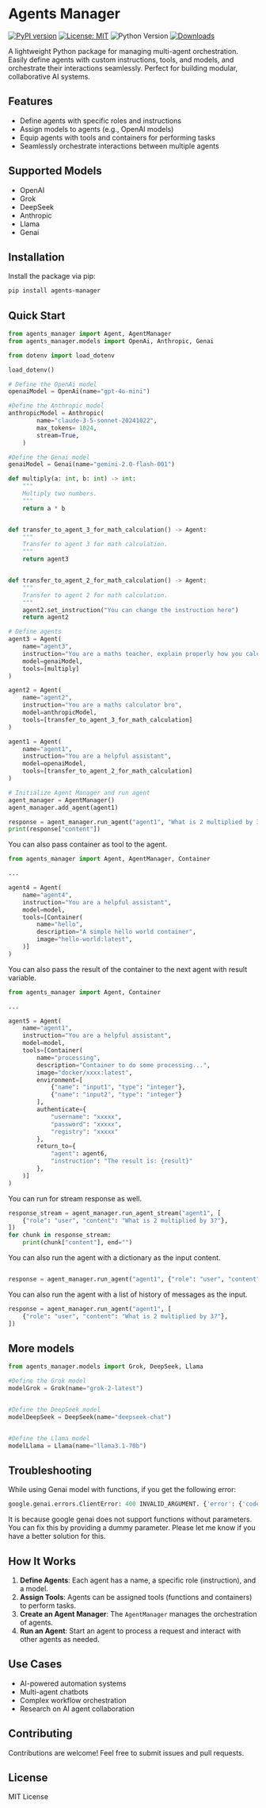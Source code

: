 # Agents Manager

[![PyPI version](https://badge.fury.io/py/agents-manager.svg)](https://badge.fury.io/py/agents-manager)
[![License: MIT](https://img.shields.io/badge/License-MIT-yellow.svg)](https://opensource.org/licenses/MIT)
![Python Version](https://img.shields.io/badge/python-3.7%2B-blue)
[![Downloads](https://img.shields.io/pypi/dm/agents-manager.svg)](https://pypi.org/project/agents-manager/)

A lightweight Python package for managing multi-agent orchestration. Easily define agents with custom instructions, tools, and models, and orchestrate their interactions seamlessly. Perfect for building modular, collaborative AI systems.

## Features

- Define agents with specific roles and instructions
- Assign models to agents (e.g., OpenAI models)
- Equip agents with tools and containers for performing tasks
- Seamlessly orchestrate interactions between multiple agents

## Supported Models

- OpenAI
- Grok
- DeepSeek
- Anthropic
- Llama
- Genai

## Installation

Install the package via pip:

```sh
pip install agents-manager
```

## Quick Start

```python
from agents_manager import Agent, AgentManager
from agents_manager.models import OpenAi, Anthropic, Genai

from dotenv import load_dotenv

load_dotenv()

# Define the OpenAi model
openaiModel = OpenAi(name="gpt-4o-mini")

#Define the Anthropic model
anthropicModel = Anthropic(
        name="claude-3-5-sonnet-20241022",
        max_tokens= 1024,
        stream=True,
    )

#Define the Genai model
genaiModel = Genai(name="gemini-2.0-flash-001")

def multiply(a: int, b: int) -> int:
    """
    Multiply two numbers.
    """
    return a * b


def transfer_to_agent_3_for_math_calculation() -> Agent:
    """
    Transfer to agent 3 for math calculation.
    """
    return agent3


def transfer_to_agent_2_for_math_calculation() -> Agent:
    """
    Transfer to agent 2 for math calculation.    
    """
    agent2.set_instruction("You can change the instruction here")
    return agent2

# Define agents
agent3 = Agent(
    name="agent3",
    instruction="You are a maths teacher, explain properly how you calculated the answer.",
    model=genaiModel,
    tools=[multiply]
)

agent2 = Agent(
    name="agent2",
    instruction="You are a maths calculator bro",
    model=anthropicModel,
    tools=[transfer_to_agent_3_for_math_calculation]
)

agent1 = Agent(
    name="agent1",
    instruction="You are a helpful assistant",
    model=openaiModel,
    tools=[transfer_to_agent_2_for_math_calculation]
)

# Initialize Agent Manager and run agent
agent_manager = AgentManager()
agent_manager.add_agent(agent1)

response = agent_manager.run_agent("agent1", "What is 2 multiplied by 3?")
print(response["content"])
```

You can also pass container as tool to the agent.
```python
from agents_manager import Agent, AgentManager, Container

...

agent4 = Agent(
    name="agent4",
    instruction="You are a helpful assistant",
    model=model,
    tools=[Container(
        name="hello",
        description="A simple hello world container",
        image="hello-world:latest",
    )]
)
```

You can also pass the result of the container to the next agent with result variable.
```python
from agents_manager import Agent, Container

...

agent5 = Agent(
    name="agent1",
    instruction="You are a helpful assistant",
    model=model,
    tools=[Container(
        name="processing",
        description="Container to do some processing...",
        image="docker/xxxx:latest",
        environment=[
            {"name": "input1", "type": "integer"},
            {"name": "input2", "type": "integer"}
        ],
        authenticate={
            "username": "xxxxx",
            "password": "xxxxx",
            "registry": "xxxxx"
        },
        return_to={
            "agent": agent6,
            "instruction": "The result is: {result}"
        },
    )]
)
```

You can run for stream response as well.
```python
response_stream = agent_manager.run_agent_stream("agent1", [
    {"role": "user", "content": "What is 2 multiplied by 3?"},
])
for chunk in response_stream:
    print(chunk["content"], end="")
```


You can also run the agent with a dictionary as the input content.
```python

response = agent_manager.run_agent("agent1", {"role": "user", "content": "What is 2 multiplied by 3?"})

```

You can also run the agent with a list of history of messages as the input.
```python
response = agent_manager.run_agent("agent1", [
    {"role": "user", "content": "What is 2 multiplied by 3?"},
])
```



## More models
```python
from agents_manager.models import Grok, DeepSeek, Llama

#Define the Grok model
modelGrok = Grok(name="grok-2-latest")


#Define the DeepSeek model
modelDeepSeek = DeepSeek(name="deepseek-chat")


#Define the Llama model
modelLlama = Llama(name="llama3.1-70b")

```


## Troubleshooting

While using Genai model with functions, if you get the following error:

```python
google.genai.errors.ClientError: 400 INVALID_ARGUMENT. {'error': {'code': 400, 'message': '* GenerateContentRequest.tools[0].function_declarations[0].parameters.properties: should be non-empty for OBJECT type\n', 'status': 'INVALID_ARGUMENT'}}

```
It is because google genai does not support functions without parameters. You can fix this by providing a dummy parameter. Please let me know if you have a better solution for this.


## How It Works

1. **Define Agents**: Each agent has a name, a specific role (instruction), and a model.
2. **Assign Tools**: Agents can be assigned tools (functions and containers) to perform tasks.
3. **Create an Agent Manager**: The `AgentManager` manages the orchestration of agents.
4. **Run an Agent**: Start an agent to process a request and interact with other agents as needed.




## Use Cases

- AI-powered automation systems
- Multi-agent chatbots
- Complex workflow orchestration
- Research on AI agent collaboration

## Contributing

Contributions are welcome! Feel free to submit issues and pull requests.

## License

MIT License

